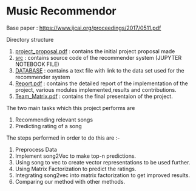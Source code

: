 # Music Recommendor
Base paper : https://www.ijcai.org/proceedings/2017/0511.pdf

Directory structure
1) [project_proposal.pdf](https://github.com/shiva429/MUSIC_RECOMMENDATION/blob/master/project_proposal.pdf) : contains the initial project proposal made
2) [src](https://github.com/shiva429/MUSIC_RECOMMENDATION/tree/master/src) : contains source code of the recommender system (JUPYTER NOTEBOOK FILE)
3) [DATABASE](https://github.com/shiva429/MUSIC_RECOMMENDATION/tree/master/DATABASE) : contains a text file with link to the data set used for the recommender system
4) [Report.pdf](https://github.com/shiva429/MUSIC_RECOMMENDATION/blob/master/Report.pdf) : contains the detailed report of the implementation of the project, various modules implemented,results and contributions.
5) [Team_Matrix.pdf](https://github.com/shiva429/MUSIC_RECOMMENDATION/blob/master/Team_Matrix.pdf) : contains the final presentaion of the project.

The two main tasks which this project performs are
1) Recommending relevant songs
2) Predicting rating of a song

The steps performed in order to do this are :- 
1) Preprocess Data
2) Implement song2Vec to make top-n predictions.
3) Using song to vec to create vector representations to be used further.
4) Using Matrix Factorization to predict the ratings.
5) Integrating song2vec into matrix factorization to get improved results.
5) Comparing our method with other methods.
